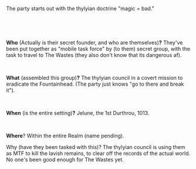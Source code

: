 ---
---

The party starts out with the thylyian doctrine "magic = bad."

 

 

**Who** (Actually is their secret founder, and who are themselves)**?** They've been put together as "mobile task force" by (to them) secret group, with the task to travel to The Wastes (they also don't know that its dangerous af).

 

**What** (assembled this group)**?** The thylyian council in a covert mission to eradicate the Fountainhead. (The party just knows "go to there and break it").

 

**When** (is the entire setting)**?** Jelune, the 1st Durthrou, 1013.

 

**Where**? Within the entire Realm (name pending).

Why (have they been tasked with this)? The thylyian council is using them as MTF to kill the lavish remains, to clear off the records of the actual world. No one's been good enough for The Wastes yet.

 

 

 

 

 

 

 

 
